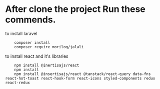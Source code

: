 #

# After clone the project Run these commends.

to install laravel

        composer install
        composer require morilog/jalali

to install react and it's libraries

        npm install @inertisajs/react
        npm install
        npm install @insertisajs/react @tanstack/react-query data-fns react-hot-toast react-hook-form react-icons styled-components redux react-redux

#
